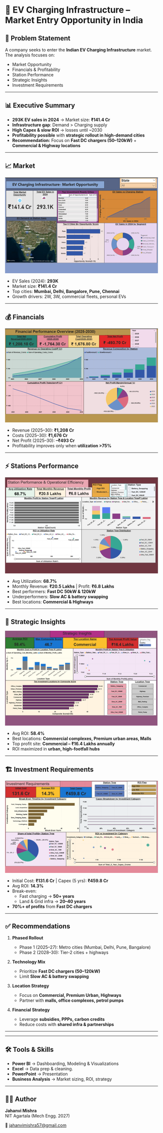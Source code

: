 # 🚗 EV Charging Infrastructure – Market Entry Opportunity in India

## 📌 Problem Statement
A company seeks to enter the **Indian EV Charging Infrastructure** market.  
The analysis focuses on:  
- Market Opportunity  
- Financials & Profitability  
- Station Performance  
- Strategic Insights  
- Investment Requirements  

---

## 📊 Executive Summary
- **293K EV sales in 2024** → Market size: **₹141.4 Cr**  
- **Infrastructure gap**: Demand > Charging supply  
- **High Capex & slow ROI** → losses until ~2030  
- **Profitability possible** with **strategic rollout in high-demand cities**  
- **Recommendation:** Focus on **Fast DC chargers (50–120kW)** + **Commercial & Highway locations**  

---

## 📈 Market
![Market Dashboard](https://github.com/Jahanvi06092004/EV-Charging-Infrastructure-India-Market-Entry-/blob/main/Market%20Opportunity%20Dashboard.png)  

- EV Sales (2024): **293K**  
- Market size: **₹141.4 Cr**  
- Top cities: **Mumbai, Delhi, Bangalore, Pune, Chennai**  
- Growth drivers: 2W, 3W, commercial fleets, personal EVs  

---

## 💰 Financials
![Financial Dashboard](https://github.com/Jahanvi06092004/EV-Charging-Infrastructure-India-Market-Entry-/blob/main/Financial%20Performance%20Dashboard.png)  

- Revenue (2025–30): **₹1,208 Cr**  
- Costs (2025–30): **₹1,676 Cr**  
- Net Profit (2025–30): **–₹493 Cr**  
- Profitability improves only when **utilization >75%**  

---

## ⚡ Stations Performance
![Performance Dashboard](https://github.com/Jahanvi06092004/EV-Charging-Infrastructure-India-Market-Entry-/blob/main/Operational%20Dashboard.png)  

- Avg Utilization: **68.7%**  
- Monthly Revenue: **₹20.5 Lakhs** | Profit: **₹6.8 Lakhs**  
- Best performers: **Fast DC 50kW & 120kW**  
- Underperformers: **Slow AC & battery swapping**  
- Best locations: **Commercial & Highways**  

---

## 🎯 Strategic Insights
![Strategic Dashboard](https://github.com/Jahanvi06092004/EV-Charging-Infrastructure-India-Market-Entry-/blob/main/Strategic%20Insights%20Dashboard.png)  

- Avg ROI: **58.4%**  
- Best locations: **Commercial complexes, Premium urban areas, Malls**  
- Top profit site: **Commercial – ₹16.4 Lakhs annually**  
- ROI maximized in **urban, high-footfall hubs**  

---

## 🏗 Investment Requirements
![Investment Dashboard](https://github.com/Jahanvi06092004/EV-Charging-Infrastructure-India-Market-Entry-/blob/main/Investment%20Requirements%20Dashboard.png)  

- Initial Cost: **₹131.6 Cr** | Capex (5 yrs): **₹459.8 Cr**  
- Avg ROI: **14.3%**  
- Break-even:  
  - Fast charging → **50+ years**  
  - Land & Grid infra → **20–40 years**  
- **70%+ of profits** from **Fast DC chargers**  

---

## ✅ Recommendations
1. **Phased Rollout**  
   - Phase 1 (2025–27): Metro cities (Mumbai, Delhi, Pune, Bangalore)  
   - Phase 2 (2028–30): Tier-2 cities + highways  

2. **Technology Mix**  
   - Prioritize **Fast DC chargers (50–120kW)**  
   - Limit **Slow AC & battery swapping**  

3. **Location Strategy**  
   - Focus on **Commercial, Premium Urban, Highways**  
   - Partner with **malls, office complexes, petrol pumps**  

4. **Financial Strategy**  
   - Leverage **subsidies, PPPs, carbon credits**  
   - Reduce costs with **shared infra & partnerships**  

---

---

## 🛠 Tools & Skills
- **Power BI** → Dashboarding, Modeling & Visualizations 
- **Excel** → Data prep & cleaning. 
- **PowerPoint** → Presentation 
- **Business Analysis** → Market sizing, ROI, strategy  

---

## 👩‍💼 Author
**Jahanvi Mishra**  
 NIT Agartala (Mech Engg. 2027)  

📧 [jahanvimishra57@gmail.com](mailto:jahanvimishra57@gmail.com)  





